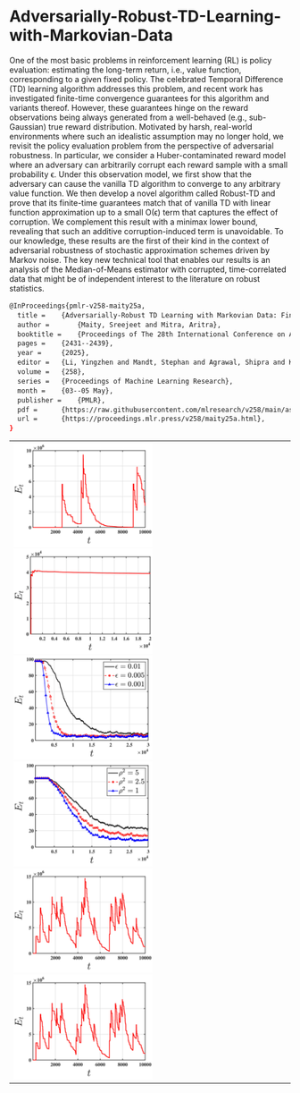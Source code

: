 # Adversarially-Robust-TD-Learning-with-Markovian-Data
One of the most basic problems in reinforcement learning (RL) is policy evaluation: estimating
the long-term return, i.e., value function, corresponding to a given fixed policy. The celebrated
Temporal Difference (TD) learning algorithm addresses this problem, and recent work has
investigated finite-time convergence guarantees for this algorithm and variants thereof. However,
these guarantees hinge on the reward observations being always generated from a well-behaved
(e.g., sub-Gaussian) true reward distribution. Motivated by harsh, real-world environments where
such an idealistic assumption may no longer hold, we revisit the policy evaluation problem from
the perspective of adversarial robustness. In particular, we consider a Huber-contaminated reward
model where an adversary can arbitrarily corrupt each reward sample with a small probability
ϵ. Under this observation model, we first show that the adversary can cause the vanilla TD
algorithm to converge to any arbitrary value function. We then develop a novel algorithm called
Robust-TD and prove that its finite-time guarantees match that of vanilla TD with linear function
approximation up to a small O(ϵ) term that captures the effect of corruption. We complement
this result with a minimax lower bound, revealing that such an additive corruption-induced
term is unavoidable. To our knowledge, these results are the first of their kind in the context of
adversarial robustness of stochastic approximation schemes driven by Markov noise. The key
new technical tool that enables our results is an analysis of the Median-of-Means estimator with
corrupted, time-correlated data that might be of independent interest to the literature on robust
statistics.
<table>
<tr>
  <td>
    <img src="https://github.com/sreejeetm1729/Adversarially-Robust-TD-Learning-with-Markovian-Data/blob/main/Vulnerability.jpg" style="width:250px">
    <img src="https://github.com/sreejeetm1729/Adversarially-Robust-TD-Learning-with-Markovian-Data/blob/main/dim_step_vuln.jpg" style="width:250px">
    <img src="https://github.com/sreejeetm1729/Adversarially-Robust-TD-Learning-with-Markovian-Data/blob/main/Exp1_plots-2.jpg" style="width:250px">
    <img src="https://github.com/sreejeetm1729/Adversarially-Robust-TD-Learning-with-Markovian-Data/blob/main/Noise_effect-2.jpg" style="width:250px">
    <img src="https://github.com/sreejeetm1729/Adversarially-Robust-TD-Learning-with-Markovian-Data/blob/main/vulnerabilityexp1_2.jpg" style="width:250px">
    <img src="https://github.com/sreejeetm1729/Adversarially-Robust-TD-Learning-with-Markovian-Data/blob/main/vulnerabilityexp1%20(2).jpg" style="width:250px">
 </td>
</tr>

```bash
@InProceedings{pmlr-v258-maity25a,
  title = 	 {Adversarially-Robust TD Learning with Markovian Data: Finite-Time Rates and Fundamental Limits},
  author =       {Maity, Sreejeet and Mitra, Aritra},
  booktitle = 	 {Proceedings of The 28th International Conference on Artificial Intelligence and Statistics},
  pages = 	 {2431--2439},
  year = 	 {2025},
  editor = 	 {Li, Yingzhen and Mandt, Stephan and Agrawal, Shipra and Khan, Emtiyaz},
  volume = 	 {258},
  series = 	 {Proceedings of Machine Learning Research},
  month = 	 {03--05 May},
  publisher =    {PMLR},
  pdf = 	 {https://raw.githubusercontent.com/mlresearch/v258/main/assets/maity25a/maity25a.pdf},
  url = 	 {https://proceedings.mlr.press/v258/maity25a.html},
}

```
